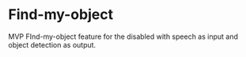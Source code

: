 # Find-my-object

MVP FInd-my-object feature for the disabled with speech as input and object detection as output.
